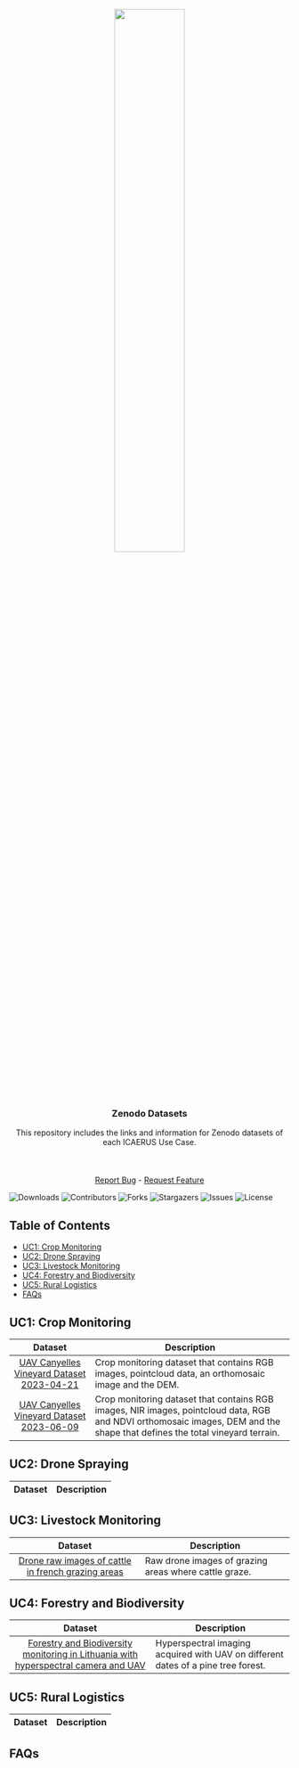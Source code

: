 <div align="center">
  <p>
    <a href="https://icaerus.eu" target="_blank">
      <img width="50%" src="https://icaerus.eu/wp-content/uploads/2022/09/ICAERUS-logo-white.svg"></a>
    <h3 align="center">Zenodo Datasets</h3>
    
   <p align="center">
    This repository includes the links and information for Zenodo datasets of each ICAERUS Use Case. 
    <br/>
    <br/>
    <br/>
    <br/>
    <a href="https://github.com/icaerus-eu/icaerus-repo-template/issues">Report Bug</a>
    -
    <a href="https://github.com/icaerus-eu/icaerus-repo-template/issues">Request Feature</a>
  </p>
</p>
</div>

![Downloads](https://img.shields.io/github/downloads/icaerus-eu/icaerus-repo-template/total) ![Contributors](https://img.shields.io/github/contributors/icaerus-eu/icaerus-repo-template?color=dark-green) ![Forks](https://img.shields.io/github/forks/icaerus-eu/icaerus-repo-template?style=social) ![Stargazers](https://img.shields.io/github/stars/icaerus-eu/icaerus-repo-template?style=social) ![Issues](https://img.shields.io/github/issues/icaerus-eu/icaerus-repo-template) ![License](https://img.shields.io/github/license/icaerus-eu/icaerus-repo-template) 



## Table of Contents
* [UC1: Crop Monitoring](#uc1-crop-monitoring)
* [UC2: Drone Spraying](#uc2-drone-spraying)
* [UC3: Livestock Monitoring](#uc3-livestock-monitoring)
* [UC4: Forestry and Biodiversity](#uc4-forestry-and-biodiversity)
* [UC5: Rural Logistics](#uc5-rural-logistics)
* [FAQs](#faqs)



## UC1: Crop Monitoring

| Dataset | Description |
| :---: | --- |
| [UAV Canyelles Vineyard Dataset 2023-04-21](https://zenodo.org/records/8123870) | Crop monitoring dataset that contains RGB images, pointcloud data, an orthomosaic image and the DEM. |
| [UAV Canyelles Vineyard Dataset 2023-06-09](https://zenodo.org/records/10069963) | Crop monitoring dataset that contains RGB images, NIR images, pointcloud data, RGB and NDVI orthomosaic images, DEM and the shape that defines the total vineyard terrain. |


## UC2: Drone Spraying

| Dataset | Description |
| :---: | --- |



## UC3: Livestock Monitoring

| Dataset | Description |
| :---: | --- |
| [Drone raw images of cattle in french grazing areas](https://zenodo.org/records/8234156) | Raw drone images of grazing areas where cattle graze. |


## UC4: Forestry and Biodiversity

| Dataset | Description |
| :---: | --- |
| [Forestry and Biodiversity monitoring in Lithuania with hyperspectral camera and UAV](https://zenodo.org/records/8333789) | Hyperspectral imaging acquired with UAV on different dates of a pine tree forest. |


## UC5: Rural Logistics

| Dataset | Description |
| :---: | --- |


## FAQs

